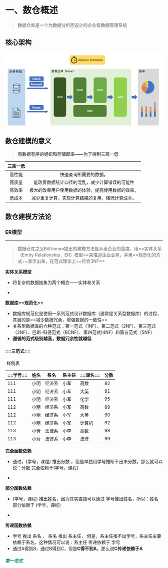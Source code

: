 

<link rel="stylesheet" type="text/css" href="Res/css/github.css">

# 一、数仓概述

> 数据仓库是一个为数据分析而设计的企业级数据管理系统



## 核心架构

![image-20220730214423476](../image/image-20220730214423476.png)



## 数仓建模的意义

> **将数据有序的组织和存储起来——为了得到三高一低**

[^数据模型]: 数据组织和存储方法         ==强调从业务、数据存取和使用角度合理存储数据==



| 三高一低 |                                                    |
| :------: | :------------------------------------------------: |
|  高性能  |               快速查询所需要的数据。               |
|  高质量  |   能改善数据统计口径的混乱，减少计算错误的可能性   |
|  高效率  | 极大的改善用户使用数据的体验，提高使用数据的效率。 |
|  低成本  |  减少重复计算，实现计算结果的复用，降低计算成本。  |



## 数仓建模方法论

### ER模型

------

> 数据仓库之父Bill Inmon提出的建模方法是从全企业的高度，用==实体关系（Entity Relationship，ER）模型==来描述企业业务，并用==规范化的方式==表示出来，在范式理论上==符合3NF==



**实体关系模型**

- 将复杂的数据抽象为两个概念——实体和关系

- [^例子]: 学生、班级，关系是指两个实体之间的关系，学生和班级之间的从属关系



**数据库==规范化==**

- 数据库规范化是使用一系列范式设计数据库（通常是关系型数据库）的过程，其目的是==减少数据冗余，增强数据的一致性==
- 关系型数据库的六种范式：第一范式（1NF）、第二范式（2NF）、第三范式（3NF）、巴斯-科德范式（BCNF）、第四范式(4NF）和第五范式（5NF）
- **遵循的范式级别越高，数据冗余性就越低**



#### ==三范式==

[^前置知识]:为了更好的理解三范式需要了解函数依赖

​																							样例表	

| ==学号== | 姓名 | 系名   | 系主任 | ==课名== | 分数 |
| -------- | ---- | ------ | ------ | -------- | ---- |
| 111      | 小明 | 经济系 | 小军   | 高数     | 92   |
| 111      | 小明 | 经济系 | 小军   | 大英     | 91   |
| 111      | 小明 | 经济系 | 小军   | 化学     | 95   |
| 112      | 小丽 | 经济系 | 小军   | 高数     | 89   |
| 112      | 小丽 | 经济系 | 小军   | 大英     | 90   |
| 112      | 小丽 | 经济系 | 小军   | 计算机   | 92   |
| 113      | 小芳 | 法律系 | 小李   | 高数     | 98   |
| 113      | 小芳 | 法律系 | 小李   | 法律     | 99   |

**完全函数依赖**

- 通过，(学号，课程) 推出分数 ，但是单独用学号推断不出来分数，那么就可以说：分数 完全依赖于(学号，课程) 

- [^一句话]: 函数  f（x ，z）= y   只有知道X 和 Z才能算出 Y  单独X  或 Z 无法得出  这就叫   完全函数依赖



**部分函数依赖**

- (学号，课程) 推出姓名，因为其实直接可以通过   学号推出姓名，所以：姓名 部分依赖于 (学号，课程)

- [^一句话]: 通过AB能得出C，通过A也能得出C，或者通过B也能得出C，那么说C部分依赖于AB



**传递函数依赖**

- 学号 推出 系名 ， 系名 推出 系主任， 但是，系主任推不出学号，系主任主要依赖于系名。这种情况可以说：系主任 传递依赖于 学号
- 通过A得到B，通过B得到C，但是**C得不到A**，那么说**C传递依赖于A**



##### <span style="color:#00914F">第一范式 </span>



















